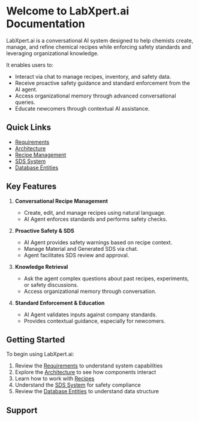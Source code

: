 # Welcome to LabXpert.ai Documentation

LabXpert.ai is a conversational AI system designed to help chemists create, manage, and refine chemical recipes while enforcing safety standards and leveraging organizational knowledge.

It enables users to:

- Interact via chat to manage recipes, inventory, and safety data.
- Receive proactive safety guidance and standard enforcement from the AI agent.
- Access organizational memory through advanced conversational queries.
- Educate newcomers through contextual AI assistance.

## Quick Links

- [Requirements](/requirements)
- [Architecture](/architecture)
- [Recipe Management](/recipe-management)
- [SDS System](/sds-system)
- [Database Entities](/entities)

## Key Features

1. **Conversational Recipe Management**

   - Create, edit, and manage recipes using natural language.
   - AI Agent enforces standards and performs safety checks.

2. **Proactive Safety & SDS**

   - AI Agent provides safety warnings based on recipe context.
   - Manage Material and Generated SDS via chat.
   - Agent facilitates SDS review and approval.

3. **Knowledge Retrieval**

   - Ask the agent complex questions about past recipes, experiments, or safety discussions.
   - Access organizational memory through conversation.

4. **Standard Enforcement & Education**
   - AI Agent validates inputs against company standards.
   - Provides contextual guidance, especially for newcomers.

## Getting Started

To begin using LabXpert.ai:

1. Review the [Requirements](/requirements) to understand system capabilities
2. Explore the [Architecture](/architecture) to see how components interact
3. Learn how to work with [Recipes](/recipe-management)
4. Understand the [SDS System](/sds-system) for safety compliance
5. Review the [Database Entities](/entities) to understand data structure

## Support
